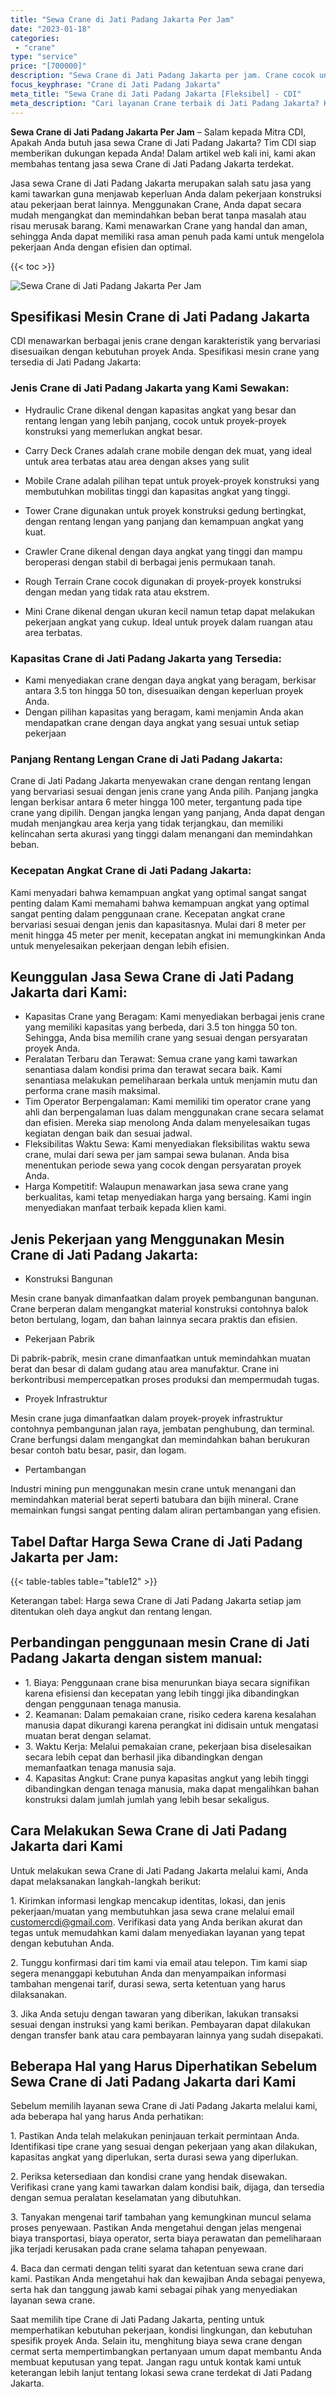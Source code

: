 ```yaml
---
title: "Sewa Crane di Jati Padang Jakarta Per Jam"
date: "2023-01-18"
categories:
 - "crane"
type: "service"
price: "[700000]"
description: "Sewa Crane di Jati Padang Jakarta per jam. Crane cocok untuk mendukung proyek sebagai peralatan angkat yang optimal. Hubungi kami untuk info lengkap."
focus_keyphrase: "Crane di Jati Padang Jakarta"
meta_title: "Sewa Crane di Jati Padang Jakarta [Fleksibel] - CDI"
meta_description: "Cari layanan Crane terbaik di Jati Padang Jakarta? Kami menyediakan Crane berkualitas untuk proyek pembangunan. Nikmati harga terbaik hari ini."
---
```


**Sewa Crane di Jati Padang Jakarta Per Jam** – Salam kepada Mitra CDI, Apakah Anda butuh jasa sewa Crane di Jati Padang Jakarta? Tim CDI siap memberikan dukungan kepada Anda! Dalam artikel web kali ini, kami akan membahas tentang jasa sewa Crane di Jati Padang Jakarta terdekat.

Jasa sewa Crane di Jati Padang Jakarta merupakan salah satu jasa yang kami tawarkan guna menjawab keperluan Anda dalam pekerjaan konstruksi atau pekerjaan berat lainnya. Menggunakan Crane, Anda dapat secara mudah mengangkat dan memindahkan beban berat tanpa masalah atau risau merusak barang. Kami menawarkan Crane yang handal dan aman, sehingga Anda dapat memiliki rasa aman penuh pada kami untuk mengelola pekerjaan Anda dengan efisien dan optimal.

{{< toc >}}

![Sewa Crane di Jati Padang Jakarta Per Jam](/images/crane/crane-07.jpg)

## Spesifikasi Mesin Crane di Jati Padang Jakarta

CDI menawarkan berbagai jenis crane dengan karakteristik yang bervariasi disesuaikan dengan kebutuhan proyek Anda. Spesifikasi mesin crane yang tersedia di Jati Padang Jakarta:

### Jenis Crane di Jati Padang Jakarta yang Kami Sewakan:

*   Hydraulic Crane dikenal dengan kapasitas angkat yang besar dan rentang lengan yang lebih panjang, cocok untuk proyek-proyek konstruksi yang memerlukan angkat besar.
*   Carry Deck Cranes adalah crane mobile dengan dek muat, yang ideal untuk area terbatas atau area dengan akses yang sulit

*   Mobile Crane adalah pilihan tepat untuk proyek-proyek konstruksi yang membutuhkan mobilitas tinggi dan kapasitas angkat yang tinggi.
*   Tower Crane digunakan untuk proyek konstruksi gedung bertingkat, dengan rentang lengan yang panjang dan kemampuan angkat yang kuat.
*   Crawler Crane dikenal dengan daya angkat yang tinggi dan mampu beroperasi dengan stabil di berbagai jenis permukaan tanah.
*   Rough Terrain Crane cocok digunakan di proyek-proyek konstruksi dengan medan yang tidak rata atau ekstrem.
*   Mini Crane dikenal dengan ukuran kecil namun tetap dapat melakukan pekerjaan angkat yang cukup. Ideal untuk proyek dalam ruangan atau area terbatas.

### Kapasitas Crane di Jati Padang Jakarta yang Tersedia:

*   Kami menyediakan crane dengan daya angkat yang beragam, berkisar antara 3.5 ton hingga 50 ton, disesuaikan dengan keperluan proyek Anda.
*   Dengan pilihan kapasitas yang beragam, kami menjamin Anda akan mendapatkan crane dengan daya angkat yang sesuai untuk setiap pekerjaan

### Panjang Rentang Lengan Crane di Jati Padang Jakarta:

Crane di Jati Padang Jakarta menyewakan crane dengan rentang lengan yang bervariasi sesuai dengan jenis crane yang Anda pilih. Panjang jangka lengan berkisar antara 6 meter hingga 100 meter, tergantung pada tipe crane yang dipilih. Dengan jangka lengan yang panjang, Anda dapat dengan mudah menjangkau area kerja yang tidak terjangkau, dan memiliki kelincahan serta akurasi yang tinggi dalam menangani dan memindahkan beban.

### Kecepatan Angkat Crane di Jati Padang Jakarta:

Kami menyadari bahwa kemampuan angkat yang optimal sangat sangat penting dalam Kami memahami bahwa kemampuan angkat yang optimal sangat penting dalam penggunaan crane. Kecepatan angkat crane bervariasi sesuai dengan jenis dan kapasitasnya. Mulai dari 8 meter per menit hingga 45 meter per menit, kecepatan angkat ini memungkinkan Anda untuk menyelesaikan pekerjaan dengan lebih efisien.

## Keunggulan Jasa Sewa Crane di Jati Padang Jakarta dari Kami:

*   Kapasitas Crane yang Beragam: Kami menyediakan berbagai jenis crane yang memiliki kapasitas yang berbeda, dari 3.5 ton hingga 50 ton. Sehingga, Anda bisa memilih crane yang sesuai dengan persyaratan proyek Anda.
*   Peralatan Terbaru dan Terawat: Semua crane yang kami tawarkan senantiasa dalam kondisi prima dan terawat secara baik. Kami senantiasa melakukan pemeliharaan berkala untuk menjamin mutu dan performa crane masih maksimal.
*   Tim Operator Berpengalaman: Kami memiliki tim operator crane yang ahli dan berpengalaman luas dalam menggunakan crane secara selamat dan efisien. Mereka siap menolong Anda dalam menyelesaikan tugas kegiatan dengan baik dan sesuai jadwal.
*   Fleksibilitas Waktu Sewa: Kami menyediakan fleksibilitas waktu sewa crane, mulai dari sewa per jam sampai sewa bulanan. Anda bisa menentukan periode sewa yang cocok dengan persyaratan proyek Anda.
*   Harga Kompetitif: Walaupun menawarkan jasa sewa crane yang berkualitas, kami tetap menyediakan harga yang bersaing. Kami ingin menyediakan manfaat terbaik kepada klien kami.

## Jenis Pekerjaan yang Menggunakan Mesin Crane di Jati Padang Jakarta:

*   Konstruksi Bangunan

Mesin crane banyak dimanfaatkan dalam proyek pembangunan bangunan. Crane berperan dalam mengangkat material konstruksi contohnya balok beton bertulang, logam, dan bahan lainnya secara praktis dan efisien.
*   Pekerjaan Pabrik

Di pabrik-pabrik, mesin crane dimanfaatkan untuk memindahkan muatan berat dan besar di dalam gudang atau area manufaktur. Crane ini berkontribusi mempercepatkan proses produksi dan mempermudah tugas.
*   Proyek Infrastruktur

Mesin crane juga dimanfaatkan dalam proyek-proyek infrastruktur contohnya pembangunan jalan raya, jembatan penghubung, dan terminal. Crane berfungsi dalam mengangkat dan memindahkan bahan berukuran besar contoh batu besar, pasir, dan logam.
*   Pertambangan

Industri mining pun menggunakan mesin crane untuk menangani dan memindahkan material berat seperti batubara dan bijih mineral. Crane memainkan fungsi sangat penting dalam aliran pertambangan yang efisien.

## Tabel Daftar Harga Sewa Crane di Jati Padang Jakarta per Jam:

{{< table-tables table="table12" >}}

Keterangan tabel: Harga sewa Crane di Jati Padang Jakarta setiap jam ditentukan oleh daya angkut dan rentang lengan.

## Perbandingan penggunaan mesin Crane di Jati Padang Jakarta dengan sistem manual:

*   1\. Biaya: Penggunaan crane bisa menurunkan biaya secara signifikan karena efisiensi dan kecepatan yang lebih tinggi jika dibandingkan dengan penggunaan tenaga manusia.
*   2\. Keamanan: Dalam pemakaian crane, risiko cedera karena kesalahan manusia dapat dikurangi karena perangkat ini didisain untuk mengatasi muatan berat dengan selamat.
*   3\. Waktu Kerja: Melalui pemakaian crane, pekerjaan bisa diselesaikan secara lebih cepat dan berhasil jika dibandingkan dengan memanfaatkan tenaga manusia saja.
*   4\. Kapasitas Angkut: Crane punya kapasitas angkut yang lebih tinggi dibandingkan dengan tenaga manusia, maka dapat mengalihkan bahan konstruksi dalam jumlah jumlah yang lebih besar sekaligus.

## Cara Melakukan Sewa Crane di Jati Padang Jakarta dari Kami

Untuk melakukan sewa Crane di Jati Padang Jakarta melalui kami, Anda dapat melaksanakan langkah-langkah berikut:

1\.  Kirimkan informasi lengkap mencakup identitas, lokasi, dan jenis pekerjaan/muatan yang membutuhkan jasa sewa crane melalui email customercdi@gmail.com. Verifikasi data yang Anda berikan akurat dan tegas untuk memudahkan kami dalam menyediakan layanan yang tepat dengan kebutuhan Anda.

2\.  Tunggu konfirmasi dari tim kami via email atau telepon. Tim kami siap segera menanggapi kebutuhan Anda dan menyampaikan informasi tambahan mengenai tarif, durasi sewa, serta ketentuan yang harus dilaksanakan.

3\.  Jika Anda setuju dengan tawaran yang diberikan, lakukan transaksi sesuai dengan instruksi yang kami berikan. Pembayaran dapat dilakukan dengan transfer bank atau cara pembayaran lainnya yang sudah disepakati.

## Beberapa Hal yang Harus Diperhatikan Sebelum Sewa Crane di Jati Padang Jakarta dari Kami

Sebelum memilih layanan sewa Crane di Jati Padang Jakarta melalui kami, ada beberapa hal yang harus Anda perhatikan:

1\.  Pastikan Anda telah melakukan peninjauan terkait permintaan Anda. Identifikasi tipe crane yang sesuai dengan pekerjaan yang akan dilakukan, kapasitas angkat yang diperlukan, serta durasi sewa yang diperlukan.

2\.  Periksa ketersediaan dan kondisi crane yang hendak disewakan. Verifikasi crane yang kami tawarkan dalam kondisi baik, dijaga, dan tersedia dengan semua peralatan keselamatan yang dibutuhkan.

3\.  Tanyakan mengenai tarif tambahan yang kemungkinan muncul selama proses penyewaan. Pastikan Anda mengetahui dengan jelas mengenai biaya transportasi, biaya operator, serta biaya perawatan dan pemeliharaan jika terjadi kerusakan pada crane selama tahapan penyewaan.

4\.  Baca dan cermati dengan teliti syarat dan ketentuan sewa crane dari kami. Pastikan Anda mengetahui hak dan kewajiban Anda sebagai penyewa, serta hak dan tanggung jawab kami sebagai pihak yang menyediakan layanan sewa crane.

Saat memilih tipe Crane di Jati Padang Jakarta, penting untuk memperhatikan kebutuhan pekerjaan, kondisi lingkungan, dan kebutuhan spesifik proyek Anda. Selain itu, menghitung biaya sewa crane dengan cermat serta mempertimbangkan pertanyaan umum dapat membantu Anda membuat keputusan yang tepat. Jangan ragu untuk kontak kami untuk keterangan lebih lanjut tentang lokasi sewa crane terdekat di Jati Padang Jakarta.